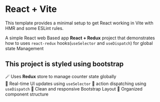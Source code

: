 # React + Vite

This template provides a minimal setup to get React working in Vite with HMR and some ESLint rules.

A simple React web Based app **React + Redux** project that demonstrates how to uses `react-redux` hooks(`useSelector` and `useDispatch`) for
global state Management

## This project is styled using bootstrap 

:magic_wand: Uses **Redux** store to manage counter state globally  
:dress: Real-time UI updates using `useSelector`
:dart: action dispatching using `useDispatch`
:bookmark: Clean and responsive Bootstrap Layout
:page_with_curl: Organized component structure

